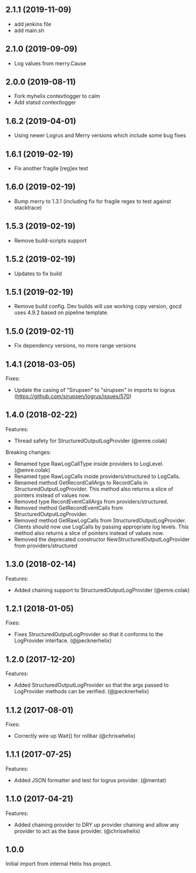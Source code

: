 ## 2.1.1 (2019-11-09)
- add jenkins file
- add main.sh 

## 2.1.0 (2019-09-09)
- Log values from merry.Cause

## 2.0.0 (2019-08-11)
- Fork myhelix contextlogger to calm
- Add statsd contextlogger 

## 1.6.2 (2019-04-01)
- Using newer Logrus and Merry versions which include some bug fixes

## 1.6.1 (2019-02-19)
- Fix another fragile [reg]ex test

## 1.6.0 (2019-02-19)
- Bump merry to 1.3.1 (including fix for fragile regex to test against stacktrace)

## 1.5.3 (2019-02-19)
- Remove build-scripts support

## 1.5.2 (2019-02-19)
- Updates to fix build

## 1.5.1 (2019-02-19)
- Remove build config. Dev builds will use working copy version, gocd uses 4.9.2 based on pipeline template.

## 1.5.0 (2019-02-11)
- Fix dependency versions, no more range versions

## 1.4.1 (2018-03-05)
Fixes:
- Update the casing of "Sirupsen" to "sirupsen" in imports to logrus (https://github.com/sirupsen/logrus/issues/570)

## 1.4.0 (2018-02-22)
Features:
- Thread safety for StructuredOutputLogProvider (@emre.colak)

Breaking changes:
- Renamed type RawLogCallType inside providers to LogLevel. (@emre.colak)
- Renamed type RawLogCalls inside providers/structured to LogCalls.
- Renamed method GetRecordCallArgs to RecordCalls in StructuredOutputLogProvider. This method also returns a slice of pointers instead of values now.
- Removed type RecordEventCallArgs from providers/structured.
- Removed method GetRecordEventCalls from StructuredOutputLogProvider.
- Removed method GetRawLogCalls from StructuredOutputLogProvider. Clients should now use LogCalls by passing appropriate log levels. This method also returns a slice of pointers instead of values now.
- Removed the deprecated constructor NewStructuredOutputLogProvider from providers/structured

## 1.3.0 (2018-02-14)
Features:
- Added chaining support to StructuredOutputLogProvider (@emre.colak)

## 1.2.1 (2018-01-05)
Fixes:
- Fixes StructuredOutputLogProvider so that it conforms to the LogProvider interface. (@jpecknerhelix)

## 1.2.0 (2017-12-20)
Features:
- Added StructuredOutputLogProvider so that the args passed to LogProvider methods can be verified. (@jpecknerhelix)

## 1.1.2 (2017-08-01)
Fixes:
- Correctly wire up Wait() for rollbar (@chriswhelix)

## 1.1.1 (2017-07-25)
Features:
- Added JSON formatter and test for logrus provider. (@mentat)

## 1.1.0 (2017-04-21)
Features:
- Added chaining provider to DRY up provider chaining and allow any provider to act as the base provider. (@chriswhelix)

## 1.0.0
Initial import from internal Helix hss project.
